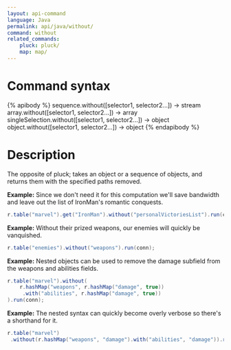 ```yaml
---
layout: api-command
language: Java
permalink: api/java/without/
command: without
related_commands:
    pluck: pluck/
    map: map/
---
```


# Command syntax #

{% apibody %}
sequence.without([selector1, selector2...]) &rarr; stream
array.without([selector1, selector2...]) &rarr; array
singleSelection.without([selector1, selector2...]) &rarr; object
object.without([selector1, selector2...]) &rarr; object
{% endapibody %}

# Description #

The opposite of pluck; takes an object or a sequence of objects, and returns them with
the specified paths removed.

__Example:__ Since we don't need it for this computation we'll save bandwidth and leave
out the list of IronMan's romantic conquests.

```java
r.table("marvel").get("IronMan").without("personalVictoriesList").run(conn);
```


__Example:__ Without their prized weapons, our enemies will quickly be vanquished.

```java
r.table("enemies").without("weapons").run(conn);
```


__Example:__ Nested objects can be used to remove the damage subfield from the weapons and abilities fields.

```java
r.table("marvel").without(
    r.hashMap("weapons", r.hashMap("damage", true))
     .with("abilities", r.hashMap("damage", true))
).run(conn);
```


__Example:__ The nested syntax can quickly become overly verbose so there's a shorthand for it.

```java
r.table("marvel")
 .without(r.hashMap("weapons", "damage").with("abilities", "damage")).run(conn);
```

